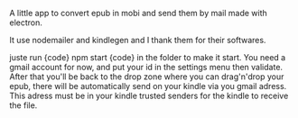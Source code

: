 A little app to convert epub in mobi and send them by mail made with electron.

It use nodemailer and kindlegen and I thank them for their softwares.

juste run 
{code}
npm start
{code}
in the folder to make it start. 
You need a gmail account for now, and put your id in the settings menu then validate.
After that you'll be back to the drop zone where you can drag'n'drop your epub, there will be
automatically send on your kindle via you gmail adress.
This adress must be in your kindle trusted senders for the kindle to receive the file.